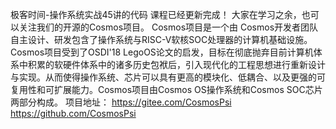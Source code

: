 极客时间-操作系统实战45讲的代码
课程已经更新完成！
大家在学习之余，也可以关注我们的开源的Cosmos项目。
Cosmos项目是一个由 Cosmos开发者团队自主设计、研发包含了操作系统与RISC-V软核SOC处理器的计算机基础设施。Cosmos项目受到了OSDI'18 LegoOS论文的启发，目标在彻底抛弃目前计算机体系中积累的软硬件体系中的诸多历史包袱后，引入现代化的工程思想进行重新设计与实现。从而使得操作系统、芯片可以具有更高的模块化、低耦合、以及更强的可复用性和可扩展能力。Cosmos项目由Cosmos OS操作系统和Cosmos SOC芯片两部分构成。
项目地址： 
https://gitee.com/CosmosPsi
https://github.com/CosmosPsi